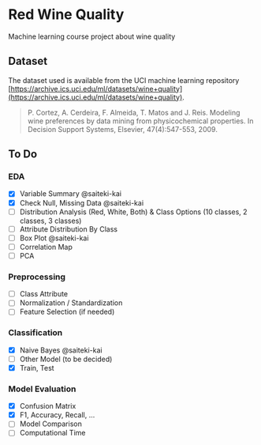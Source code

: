 # Red Wine Quality

Machine learning course project about wine quality

## Dataset

The dataset used is available from the UCI machine learning
repository [https://archive.ics.uci.edu/ml/datasets/wine+quality](https://archive.ics.uci.edu/ml/datasets/wine+quality).

> P. Cortez, A. Cerdeira, F. Almeida, T. Matos and J. Reis. Modeling wine preferences by data mining from physicochemical properties. In Decision Support Systems, Elsevier, 47(4):547-553, 2009.

## To Do

### EDA

- [x] Variable Summary @saiteki-kai
- [x] Check Null, Missing Data @saiteki-kai
- [ ] Distribution Analysis (Red, White, Both) & Class Options (10 classes, 2 classes, 3 classes)
- [ ] Attribute Distribution By Class
- [ ] Box Plot @saiteki-kai
- [ ] Correlation Map
- [ ] PCA

### Preprocessing

- [ ] Class Attribute
- [ ] Normalization / Standardization
- [ ] Feature Selection (if needed)

### Classification

- [x] Naive Bayes @saiteki-kai
- [ ] Other Model (to be decided) 
- [x] Train, Test

### Model Evaluation

- [x] Confusion Matrix
- [x] F1, Accuracy, Recall, ...
- [ ] Model Comparison
- [ ] Computational Time
